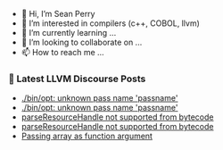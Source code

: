 - 👋 Hi, I’m Sean Perry
- 👀 I’m interested in compilers (c++, COBOL, llvm)
- 🌱 I’m currently learning ...
- 💞️ I’m looking to collaborate on ...
- 📫 How to reach me ...

<!---
s66perry/s66perry is a ✨ special ✨ repository because its `README.md` (this file) appears on your GitHub profile.
You can click the Preview link to take a look at your changes.
--->
### 📕 Latest LLVM Discourse Posts

<!-- DISCOURSE-LLVM:START -->
- [./bin/opt: unknown pass name &#39;passname&#39;](https://discourse.llvm.org/t/bin-opt-unknown-pass-name-passname/72604#post_2)
- [./bin/opt: unknown pass name &#39;passname&#39;](https://discourse.llvm.org/t/bin-opt-unknown-pass-name-passname/72604#post_1)
- [parseResourceHandle not supported from bytecode](https://discourse.llvm.org/t/parseresourcehandle-not-supported-from-bytecode/72602#post_2)
- [parseResourceHandle not supported from bytecode](https://discourse.llvm.org/t/parseresourcehandle-not-supported-from-bytecode/72602#post_1)
- [Passing array as function argument](https://discourse.llvm.org/t/passing-array-as-function-argument/72544#post_4)
<!-- DISCOURSE-LLVM:END -->
